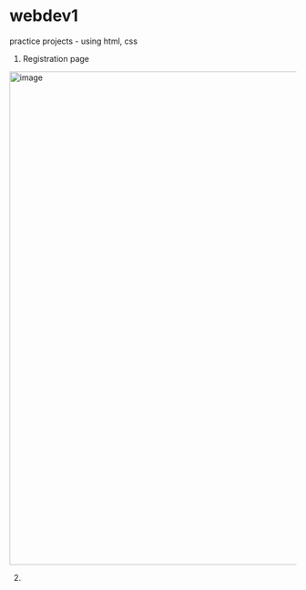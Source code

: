 # webdev1
practice projects - using html, css

1. Registration page
<img width="1434" height="867" alt="image" src="https://github.com/user-attachments/assets/8594365f-aa4c-49b7-9d51-20a36ebc512b" />

2. 
